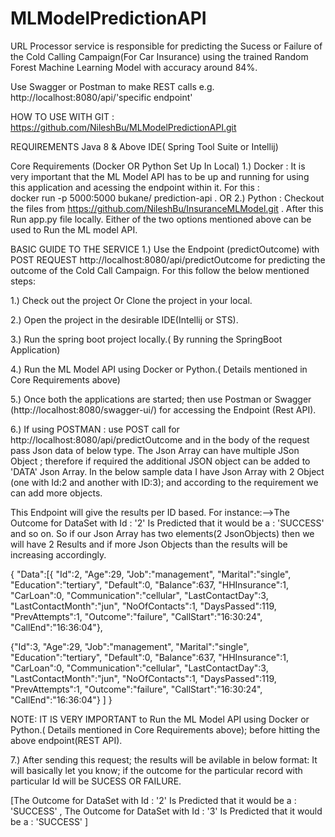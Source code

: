 # MLModelPredictionAPI

URL Processor service is responsible for predicting the Sucess or Failure of the Cold Calling Campaign(For Car Insurance) using the trained Random Forest Machine Learning Model with accuracy around 84%.

Use Swagger or Postman to make REST calls e.g. http://localhost:8080/api/'specific endpoint'

HOW TO USE
WITH GIT : https://github.com/NileshBu/MLModelPredictionAPI.git

REQUIREMENTS 
Java 8 & Above
IDE( Spring Tool Suite or Intellij)

Core Requirements (Docker OR Python Set Up In Local)
1.) Docker : It is very  important that the ML Model API has to be up and running for using this application and acessing the endpoint within it. For this :  
docker run -p 5000:5000 bukane/ prediction-api . 
OR
2.) Python : Checkout the files from https://github.com/NileshBu/InsuranceMLModel.git . After this Run app.py file locally.
Either of the two options mentioned above can be used to Run the ML model API.


BASIC GUIDE TO THE SERVICE 1.) Use the Endpoint (predictOutcome) with POST REQUEST http://localhost:8080/api/predictOutcome for predicting the outcome of the Cold Call Campaign. For this follow the below mentioned steps:

1.) Check out the project Or Clone the project in your local.


2.) Open the project in the desirable IDE(Intellij or STS). 


3.) Run the spring boot project locally.( By running the SpringBoot Application)


4.) Run the ML Model API using Docker or Python.( Details mentioned in Core Requirements above)


5.) Once both the applications are started; then use Postman or Swagger (http://localhost:8080/swagger-ui/) for accessing the Endpoint (Rest API).


6.) If using POSTMAN : use POST call for http://localhost:8080/api/predictOutcome and in the body of the request pass Json data of below type. The Json Array can have multiple JSon Object ; therefore if required the additional JSON object can be added to 'DATA' Json Array. In the below sample data I have Json Array with 2 Object (one with Id:2 and another with ID:3); and according to the requirement we can add more objects. 


This Endpoint will give the results per ID based. For instance:-->The Outcome for DataSet with Id : '2' Is Predicted that it would be a : 'SUCCESS' and so on. 
So if our Json Array has two elements(2 JsonObjects) then we will have 2 Results and if more Json Objects than the results will be increasing accordingly.



{ "Data":[{
   "Id":2,
   "Age":29,
   "Job":"management",
   "Marital":"single",
   "Education":"tertiary",
   "Default":0,
   "Balance":637,
   "HHInsurance":1,
   "CarLoan":0,
   "Communication":"cellular",
   "LastContactDay":3,
   "LastContactMonth":"jun",
   "NoOfContacts":1,
   "DaysPassed":119,
   "PrevAttempts":1,
   "Outcome":"failure",
   "CallStart":"16:30:24",
   "CallEnd":"16:36:04"},
   
   
   {"Id":3,
   "Age":29,
   "Job":"management",
   "Marital":"single",
   "Education":"tertiary",
   "Default":0,
   "Balance":637,
   "HHInsurance":1,
   "CarLoan":0,
   "Communication":"cellular",
   "LastContactDay":3,
   "LastContactMonth":"jun",
   "NoOfContacts":1,
   "DaysPassed":119,
   "PrevAttempts":1,
   "Outcome":"failure",
   "CallStart":"16:30:24",
   "CallEnd":"16:36:04"}
   ]
}



NOTE:  IT IS VERY IMPORTANT to Run the ML Model API using Docker or Python.( Details mentioned in Core Requirements above); before hitting the above endpoint(REST API).


7.) After sending this request; the results will be avilable in below format: It will basically let you know; if the outcome for the particular record with particular Id will be SUCESS OR FAILURE.


[The Outcome for DataSet with Id : '2' Is Predicted that it would be a : 'SUCCESS'
, The Outcome for DataSet with Id : '3' Is Predicted that it would be a : 'SUCCESS'
] 







